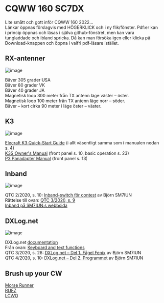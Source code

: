 # CQWW 160 SC7DX

Lite smått och gott inför CQWW 160 2022...    
Länkar öppnas förslagvis med HÖGERKLICK och i ny flik/fönster. Pdf:er kan i princip öppnas och läsas i själva github-fönstret, men kan vara tungladdade och ibland spricka. Då kan man försöka igen eller klicka på Download-knappen och öppna i valfri pdf-läsare istället.     

## RX-antenner
![image](https://user-images.githubusercontent.com/62021989/149805823-d6e08a2d-e129-4d5c-89ee-466ad5f3c187.png)

Bäver 305 grader USA    
Bäver 80 grader VK    
Bäver 40 grader JA    
Magnetisk loop 300 meter från TX antenn läge väster – öster.    
Magnetisk loop 100 meter från TX antenn läge norr – söder.    
Bäver – kort cirka 90 meter i läge öster – väster.     

## K3     
![image](https://user-images.githubusercontent.com/62021989/149803366-e1666e85-5684-4704-91e6-b6e9803bc109.png)


[Elecraft K3 Quick-Start Guide](https://github.com/awandahl/cqww160/blob/main/K3%20quick%20start8.pdf) (i allt väsentligt samma som i manualen nedan s. 4)    
[K3S Owner's Manual](https://github.com/awandahl/cqww160/blob/main/K3S%20Owner's%20man%20A1.pdf) (front panel s. 10, basic operation s. 23)    
[P3 Panadapter Manual](https://github.com/awandahl/cqww160/blob/main/E740152%20P3%20Owner's%20man%20Rev%20H1.pdf) (front panel s. 13)    

## Inband    
![image](https://user-images.githubusercontent.com/62021989/149803845-3470155c-d959-4abc-81f6-1de730da3560.png)


QTC 2/2020, s. 10: [Inband-switch för contest](https://github.com/awandahl/cqww160/blob/main/QTC-2020-02.pdf) av Björn SM7IUN   
Rättelse till ovan: [QTC 3/2020, s. 9](https://github.com/awandahl/cqww160/blob/main/QTC-2020-03.pdf)    
[Inband på SM7IUN:s webbsida](https://sm7iun.se/contest/inband/)     

## DXLog.net  
![image](https://user-images.githubusercontent.com/62021989/149803673-8bbdc430-af90-40c5-999a-e4185cd5f708.png)


DXLog.net [documentation](http://dxlog.net/docs/index.php/Main_Page)    
Från ovan: [Keyboard and text functions](http://dxlog.net/docs/index.php/Keyboard_and_text_functions)     
QTC 3/2020, s. 28: [DXLog.net – Del 1. Fågel Fenix](https://github.com/awandahl/cqww160/blob/main/QTC-2020-03.pdf) av Björn SM7IUN    
QTC 4/2020, s. 10: [DXLog.net – Del 2. Programmet](https://github.com/awandahl/cqww160/blob/main/QTC-2020-04.pdf) av Björn SM7IUN    

## Brush up your CW

[Morse Runner](http://www.dxatlas.com/morserunner/)    
[RUFZ](https://www.rufzxp.net/)    
[LCWO](https://lcwo.net/)    


